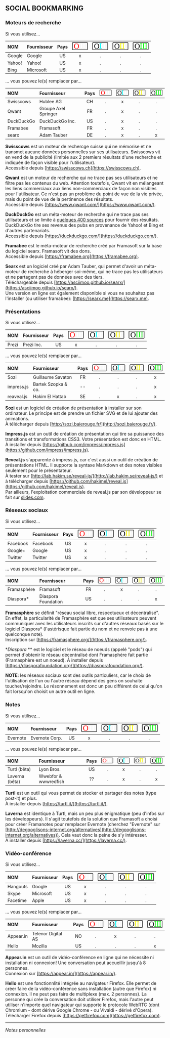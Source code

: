 ## SOCIAL BOOKMARKING

### Moteurs de recherche

Si vous utilisez...

| NOM | Fournisseur | Pays | ![O](../img/OIII-capsule-small-0.png) | ![1](../img/OIII-capsule-small-1.png) | ![2](../img/OIII-capsule-small-2.png) | ![3](../img/OIII-capsule-small-3.png) |
| :-- | :---------- | :--: | :-------------------------------: | :-------------------------------: | :-------------------------------: | :-------------------------------: |
| Google | Google | US | x | . | . | . |
| Yahoo! | Yahoo! | US | x | . | . | . |
| Bing | Microsoft | US | x | . | . | . |

... vous pouvez le(s) remplacer par...

| NOM | Fournisseur | Pays | ![O](../img/OIII-capsule-small-0.png) | ![1](../img/OIII-capsule-small-1.png) | ![2](../img/OIII-capsule-small-2.png) | ![3](../img/OIII-capsule-small-3.png) |
| :-- | :---------- | :--: | :-------------------------------: | :-------------------------------: | :-------------------------------: | :-------------------------------: |
| Swisscows | Hublee AG | CH | . | x | . | . |
| Qwant | Groupe Axel Springer | FR | . | x | . | . |
| DuckDuckGo | DuckDuckGo Inc. | US | . | x | . | . |
| Framabee | Framasoft | FR | . | x | . | . |
| searx | Adam Tauber | DE | . | x | . | x |

**Swisscows** est un moteur de rechercge suisse qui ne mémorise et ne transmet aucune données personnelles sur ses utilisateurs. Swisscows vit en vend de la publicité (limitée aux 2 premiers résultats d'une recherche et indiquée de façon visible pour l'utilisateur).   
Accessible depuis [https://swisscows.ch](https://swisscows.ch).   

**Qwant** est un moteur de recherche qui ne trace pas ses utilisateurs et ne filtre pas les contenus du web. Attention toutefois, Qwant vit en mélangeant les liens commerciaux aux liens non-commerciaux de façon non visibles pour l'utilisateur. Ce n'est pas un problème du point de vue de la vie privée, mais du point de vue de la pertinence des résultats.   
Accessible depuis [https://www.qwant.com/](https://www.qwant.com/).   

**DuckDuckGo** est un méta-moteur de recherche qui ne trace pas ses utilisateurs et se limite à [quelques 400 sources](https://duck.co/help/results/sources) pour fournir des résultats. DuckDuckGo tire ses revenus des pubs en provenance de Yahoo! et Bing et d'autres partenariats.    
Accessible depuis [https://duckduckgo.com/](https://duckduckgo.com/).   

**Framabee** est le méta-moteur de recherche créé par Framasoft sur la base du logiciel searx. Framasoft vit des dons.   
Accessible depuis [https://framabee.org](https://framabee.org).   

**Searx** est un logiciel créé par Adam Tauber, qui permet d'avoir un méta-moteur de recherche à héberger soi-même, qui ne trace pas les utilisateurs et ne partagent pas de données avec des tiers.   
Téléchargeable depuis [https://asciimoo.github.io/searx/](https://asciimoo.github.io/searx/).   
Une version en ligne est également disponible si vous ne souhaitez pas l'installer (ou utiliser framabee): [https://searx.me](https://searx.me).


### Présentations

Si vous utilisez...

| NOM | Fournisseur | Pays | ![O](../img/OIII-capsule-small-0.png) | ![1](../img/OIII-capsule-small-1.png) | ![2](../img/OIII-capsule-small-2.png) | ![3](../img/OIII-capsule-small-3.png) |
| :-- | :---------- | :--: | :-------------------------------: | :-------------------------------: | :-------------------------------: | :-------------------------------: |
| Prezi | Prezi Inc. | US | x | . | . | . |

... vous pouvez le(s) remplacer par...

| NOM | Fournisseur | Pays | ![O](../img/OIII-capsule-small-0.png) | ![1](../img/OIII-capsule-small-1.png) | ![2](../img/OIII-capsule-small-2.png) | ![3](../img/OIII-capsule-small-3.png) |
| :-- | :---------- | :--: | :-------------------------------: | :-------------------------------: | :-------------------------------: | :-------------------------------: |
| Sozi | Guillaume Savaton | FR | . | . | . | x |
| impress.js | Bartek Szopka & co. | -- | . | . | . | x |
| reaveal.js | Hakim El Hattab | SE | . | x | . | x |

**Sozi** est un logiciel de création de présentation à installer sur son ordinateur. Le principe est de prendre un fichier SVG et de lui ajouter des animations.   
À télécharger depuis [http://sozi.baierouge.fr/](http://sozi.baierouge.fr/).   

**Impress.js** est un outil de création de présentation qui tire sa puissance des transitions et transformations CSS3. Votre présentation est donc en HTML.   
À installer depuis [https://github.com/impress/impress.js](https://github.com/impress/impress.js).   

**Reveal.js** s'apparente à impress.js, car c'est aussi un outil de création de présentations HTML. Il supporte la syntaxe Markdown et des notes visibles seulement pour le présentateur.   
À tester sur [http://lab.hakim.se/reveal-js/](http://lab.hakim.se/reveal-js/) et à télécharger depuis [https://github.com/hakimel/reveal.js](https://github.com/hakimel/reveal.js).   
Par ailleurs, l'exploitation commerciale de reveal.js par son développeur se fait sur [slides.com](slides.com).   


### Réseaux sociaux

Si vous utilisez...

| NOM | Fournisseur | Pays | ![O](../img/OIII-capsule-small-0.png) | ![1](../img/OIII-capsule-small-1.png) | ![2](../img/OIII-capsule-small-2.png) | ![3](../img/OIII-capsule-small-3.png) |
| :-- | :---------- | :--: | :-------------------------------: | :-------------------------------: | :-------------------------------: | :-------------------------------: |
| Facebook | Facebook | US | x | . | . | . |
| Google+ | Google | US | x | . | . | . |
| Twitter | Twitter | US | x | . | . | . |

... vous pouvez le(s) remplacer par...

| NOM | Fournisseur | Pays | ![O](../img/OIII-capsule-small-0.png) | ![1](../img/OIII-capsule-small-1.png) | ![2](../img/OIII-capsule-small-2.png) | ![3](../img/OIII-capsule-small-3.png) |
| :-- | :---------- | :--: | :-------------------------------: | :-------------------------------: | :-------------------------------: | :-------------------------------: |
| Framasphère | Framasoft | FR | . | x | . | . |
| Diaspora* | Diaspora Foundation | US | . | . | . | x |

**Framasphère** se définit "réseau social libre, respectueux et décentralisé". En effet, la particularité de Framasphère est que ses utilisateurs peuvent communiquer avec les utilisateurs inscrits sur d'autres réseaux basés sur le logiciel Diaspora* (l'astérisque fait partie du nom et ne renvoie pas à une quelconque note).   
Inscription sur [https://framasphere.org/](https://framasphere.org/).

**Diaspora* ** est le logiciel et le réseau de noeuds (appelé "pods") qui permet d'obtenir le réseau décentralisé dont Framasphère fait partie (Framasphère est un noeud).
À installer depuis [https://diasporafoundation.org/](https://diasporafoundation.org/).   

**NOTE**: les réseaux sociaux sont des outils particuliers, car le choix de l'utilisation de l'un ou l'autre réseau dépend des gens on souhaite toucher/rejoindre. Le résonnement est donc un peu différent de celui qu'on fait lorsqu'on choisit un autre outil en ligne.   


### Notes

Si vous utilisez...

| NOM | Fournisseur | Pays | ![O](../img/OIII-capsule-small-0.png) | ![1](../img/OIII-capsule-small-1.png) | ![2](../img/OIII-capsule-small-2.png) | ![3](../img/OIII-capsule-small-3.png) |
| :-- | :---------- | :--: | :-------------------------------: | :-------------------------------: | :-------------------------------: | :-------------------------------: |
| Evernote | Evernote Corp. | US | x | . | . | . |

... vous pouvez le(s) remplacer par...

| NOM | Fournisseur | Pays | ![O](../img/OIII-capsule-small-0.png) | ![1](../img/OIII-capsule-small-1.png) | ![2](../img/OIII-capsule-small-2.png) | ![3](../img/OIII-capsule-small-3.png) |
| :-- | :---------- | :--: | :-------------------------------: | :-------------------------------: | :-------------------------------: | :-------------------------------: |
| Turtl (bêta) | Lyon Bros. | US | . | x | . | . |
| Laverna (bêta) | Wwebfor & wwwredfish | ?? | . | x | . | x |

**Turtl** est un outil qui vous permet de stocker et partager des notes (type post-it) et plus.   
À installer depuis [https://turtl.it/](https://turtl.it/).   

**Laverna** est identique à Turtl, mais un peu plus énigmatique (peu d'infos sur les développeurs). Il s'agit toutefois de la solution que Framasoft a choisi pour créer Framanotes pour remplacer Evernote (cherchez "Evernote" sur [http://degooglisons-internet.org/alternatives](http://degooglisons-internet.org/alternatives)). Cela vaut donc la peine de s'y intéresser.   
À installer depuis [https://laverna.cc/](https://laverna.cc/).   


### Vidéo-conférence

Si vous utilisez...

| NOM | Fournisseur | Pays | ![O](../img/OIII-capsule-small-0.png) | ![1](../img/OIII-capsule-small-1.png) | ![2](../img/OIII-capsule-small-2.png) | ![3](../img/OIII-capsule-small-3.png) |
| :-- | :---------- | :--: | :-------------------------------: | :-------------------------------: | :-------------------------------: | :-------------------------------: |
| Hangouts | Google | US | x | . | . | . |
| Skype | Microsoft | US | x | . | . | . |
| Facetime | Apple | US | x | . | . | . |

... vous pouvez le(s) remplacer par...

| NOM | Fournisseur | Pays | ![O](../img/OIII-capsule-small-0.png) | ![1](../img/OIII-capsule-small-1.png) | ![2](../img/OIII-capsule-small-2.png) | ![3](../img/OIII-capsule-small-3.png) |
| :-- | :---------- | :--: | :-------------------------------: | :-------------------------------: | :-------------------------------: | :-------------------------------: |
| Appear.in | Telenor Digital AS | NO | . | x | . | . |
| Hello | Mozilla | US | . | . | . | x |

**Appear.in** est un outil de vidéo-conférence en ligne qui ne nécessite ni installation ni connexion! Une conversation peut accueillir jusqu'à 8 personnes.   
Connexion sur [https://appear.in/](https://appear.in/).   

**Hello** est une fonctionnlité intégrée au navigateur Firefox. Elle permet de créer faire de la vidéo-conférence sans installation (autre que Firefox) ni connexion. Il ne peut pas faire de multiplexe (max. 2 personnes). La personne qui crée la conversation doit utiliser Firefox, mais l'autre peut utiliser n'importe quel navigateur qui supporte le protocole WebRTC (dont Chromium - dont dérive Google Chrome - ou Vivaldi - dérivé d'Opera).   
Télécharger Firefox depuis [https://getfirefox.com](https://getfirefox.com).   


---
*Notes personnelles*